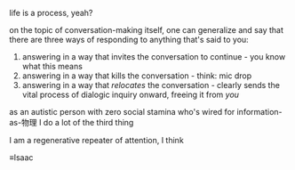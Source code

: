 life is a process, yeah?

on the topic of conversation-making itself, one can generalize and say that there are three ways of responding to anything that's said to you:

1. answering in a way that invites the conversation to continue - you know what this means
2. answering in a way that kills the conversation - think: mic drop
3. answering in a way that *relocates* the conversation - clearly sends the vital process of dialogic inquiry onward, freeing it from *you*

as an autistic person with zero social stamina who's wired for information-as-物理 I do a lot of the third thing

I am a regenerative repeater of attention, I think

≡Isaac
